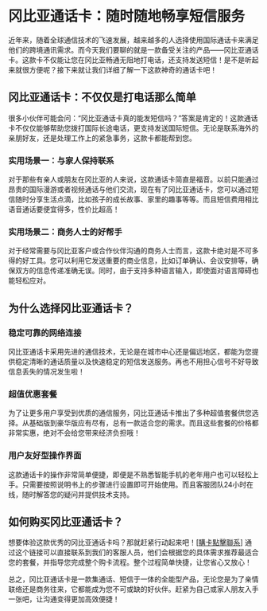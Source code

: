 # 冈比亚通话卡：随时随地畅享短信服务

近年来，随着全球通信技术的飞速发展，越来越多的人选择使用国际通话卡来满足他们的跨境通讯需求。而今天我们要聊的就是一款备受关注的产品——冈比亚通话卡。这款卡不仅能让您在冈比亚畅通无阻地打电话，还支持发送短信！是不是听起来就很方便呢？接下来就让我们详细了解一下这款神奇的通话卡吧！

## 冈比亚通话卡：不仅仅是打电话那么简单

很多小伙伴可能会问：“冈比亚通话卡真的能发短信吗？”答案是肯定的！这款通话卡不仅仅能够帮助您拨打国际长途电话，更支持发送国际短信。无论是联系海外的亲朋好友，还是处理工作上的紧急事务，这款卡都能帮到您。

### 实用场景一：与家人保持联系

对于那些有亲人或朋友在冈比亚的人来说，这款通话卡简直是福音。以前只能通过昂贵的国际漫游或者视频通话与他们交流，现在有了冈比亚通话卡，您可以通过短信随时分享生活点滴，比如孩子的成长故事、家里的趣事等等。而且短信费用相比语音通话要便宜得多，性价比超高！

### 实用场景二：商务人士的好帮手

对于经常需要与冈比亚客户或合作伙伴沟通的商务人士而言，这款卡绝对是不可多得的好工具。您可以利用它发送重要的商业信息，比如订单确认、会议安排等，确保双方的信息传递准确无误。同时，由于支持多种语言输入，即使面对语言障碍也能轻松应对。

## 为什么选择冈比亚通话卡？

### 稳定可靠的网络连接

冈比亚通话卡采用先进的通信技术，无论是在城市中心还是偏远地区，都能为您提供稳定清晰的通话质量以及快速稳定的短信发送服务。再也不用担心信号不好导致信息丢失的情况发生啦！

### 超值优惠套餐

为了让更多用户享受到优质的通信服务，冈比亚通话卡推出了多种超值套餐供您选择。从基础版到豪华版应有尽有，总有一款适合您的需求。而且这些套餐的价格都非常实惠，绝对不会给您带来经济负担哦！

### 用户友好型操作界面

这款通话卡的操作非常简单便捷，即便是不熟悉智能手机的老年用户也可以轻松上手。只需要按照说明书上的步骤进行设置即可开始使用。而且客服团队24小时在线，随时解答您的疑问并提供技术支持。

## 如何购买冈比亚通话卡？

想要体验这款优秀的冈比亚通话卡吗？那就赶紧行动起来吧！[[購卡點擊聯系](https://t.me/s/esim1088)] 通过这个链接可以直接联系到我们的客服人员，他们会根据您的具体需求推荐最适合您的套餐，并指导您完成整个购卡流程。整个过程简单快捷，让您省心又放心！

总之，冈比亚通话卡是一款集通话、短信于一体的全能型产品，无论您是为了亲情联络还是商务往来，它都能成为您不可或缺的好伙伴。赶紧为自己或家人朋友入手一张吧，让沟通变得更加高效便捷！